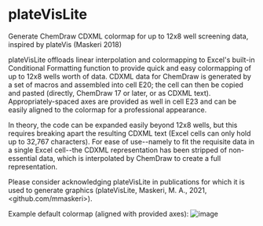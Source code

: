# plateVisLite
Generate ChemDraw CDXML colormap for up to 12x8 well screening data, inspired by plateVis (Maskeri 2018)

plateVisLite offloads linear interpolation and colormapping to Excel's built-in Conditional Formatting function to provide quick and easy colormapping of up to 12x8 wells worth of data. CDXML data for ChemDraw is generated by a set of macros and assembled into cell E20; the cell can then be copied and pasted (directly, ChemDraw 17 or later, or as CDXML text). Appropriately-spaced axes are provided as well in cell E23 and can be easily aligned to the colormap for a professional appearance.

In theory, the code can be expanded easily beyond 12x8 wells, but this requires breaking apart the resulting CDXML text (Excel cells can only hold up to 32,767 characters). For ease of use--namely to fit the requisite data in a single Excel cell--the CDXML representation has been stripped of non-essential data, which is interpolated by ChemDraw to create a full representation.

Please consider acknowledging plateVisLite in publications for which it is used to generate graphics
(plateVisLite, Maskeri, M. A., 2021, <github.com/mmaskeri>).

Example default colormap (aligned with provided axes):
![image](https://user-images.githubusercontent.com/11822744/120084770-9efee900-c098-11eb-8e4f-578953e0867e.png)
